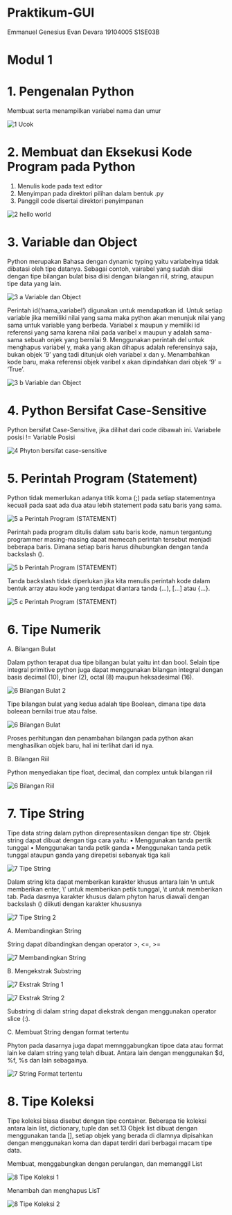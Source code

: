 # Praktikum-GUI
Emmanuel Genesius Evan Devara
19104005
S1SE03B

# Modul 1
# 1. Pengenalan Python
Membuat serta menampilkan variabel nama dan umur

![1  Ucok](https://user-images.githubusercontent.com/72756374/115144986-ae424e00-a079-11eb-9a26-1c860a0ab6b7.png)

# 2. Membuat dan Eksekusi Kode Program pada Python
1. Menulis kode pada text editor
2. Menyimpan pada direktori pilihan dalam bentuk .py
3. Panggil code disertai direktori penyimpanan

![2  hello world](https://user-images.githubusercontent.com/72756374/115145278-f01fc400-a07a-11eb-911a-54c6b8462800.png)

# 3. Variable dan Object
Python merupakan Bahasa dengan dynamic typing yaitu variabelnya tidak dibatasi oleh tipe datanya. Sebagai contoh, vairabel yang sudah diisi dengan tipe bilangan bulat bisa 
diisi dengan bilangan riil, string, ataupun tipe data yang lain.

![3  a  Variable dan Object](https://user-images.githubusercontent.com/72756374/115145465-e185dc80-a07b-11eb-884c-cd658a8ecbdf.png)

Perintah id(‘nama_variabel’) digunakan untuk mendapatkan id. Untuk setiap variable jika memiliki nilai yang sama maka python akan menunjuk nilai yang sama untuk variable yang berbeda. Variabel x maupun y memiliki id referensi yang sama karena nilai pada varibel x maupun y adalah sama-sama sebuah onjek yang bernilai 9. Menggunakan perintah del untuk menghapus variabel y, maka yang akan dihapus adalah referensinya saja, bukan objek ‘9’ yang tadi ditunjuk oleh variabel x dan y. Menambahkan kode baru, maka referensi objek varibel x akan dipindahkan dari objek ‘9’ = ‘True’.

![3  b  Variable dan Object](https://user-images.githubusercontent.com/72756374/115145545-4a6d5480-a07c-11eb-8c3b-ad04259ed10f.png)

# 4. Python Bersifat Case-Sensitive
Python bersifat Case-Sensitive, jika dilihat dari code dibawah ini. 
Variabele posisi != Variable Posisi

![4  Phyton bersifat case-sensitive](https://user-images.githubusercontent.com/72756374/115145720-2eb67e00-a07d-11eb-96fe-41c095f028a5.png)

# 5. Perintah Program (Statement)
Python tidak memerlukan adanya titik koma (;) pada setiap statementnya kecuali pada saat ada dua atau lebih statement pada satu baris yang sama.

![5  a  Perintah Program (STATEMENT)](https://user-images.githubusercontent.com/72756374/115146445-bf428d80-a080-11eb-8c6f-85aa878013da.png)

Perintah pada program ditulis dalam satu baris kode, namun tergantung programmer masing-masing dapat memecah perintah tersebut menjadi beberapa baris. Dimana setiap baris harus dihubungkan dengan tanda backslash (\).

![5  b  Perintah Program (STATEMENT)](https://user-images.githubusercontent.com/72756374/115146511-03359280-a081-11eb-91a9-96a6889f4fe3.png)

Tanda backslash tidak diperlukan jika kita menulis perintah kode dalam bentuk array atau kode yang terdapat diantara tanda (…), […] atau {…}.

![5  c  Perintah Program (STATEMENT)](https://user-images.githubusercontent.com/72756374/115146537-18122600-a081-11eb-97c4-652d74bed1ca.png)

# 6. Tipe Numerik
A. Bilangan Bulat

Dalam python terapat dua tipe bilangan bulat yaitu int dan bool. Selain tipe integral primitive python juga dapat menggunakan bilangan integral dengan basis decimal (10), biner (2), octal (8) maupun heksadesimal (16).

![6  Bilangan Bulat 2](https://user-images.githubusercontent.com/72756374/115146616-7212eb80-a081-11eb-8a5e-2e28612b70bf.png)


Tipe bilangan bulat yang kedua adalah tipe Boolean, dimana tipe data boleean bernilai true atau false.

![6  Bilangan Bulat](https://user-images.githubusercontent.com/72756374/115146598-5f98b200-a081-11eb-8579-e65492e6a6d8.png)

Proses perhitungan dan penambahan bilangan pada python akan menghasilkan objek baru, hal ini terlihat dari id nya.

B. Bilangan Riil

Python menyediakan tipe float, decimal, dan complex untuk bilangan riil

![6  Bilangan Riil](https://user-images.githubusercontent.com/72756374/115146729-ed749d00-a081-11eb-84b3-2938140a79a2.png)

# 7. Tipe String
Tipe data string dalam python direpresentasikan dengan tipe str. Objek string dapat 
dibuat dengan tiga cara yaitu:
• Menggunakan tanda pertik tunggal
• Menggunakan tanda petik ganda
• Menggunakan tanda petik tunggal ataupun ganda yang direpetisi sebanyak tiga 
kali

![7  Tipe String](https://user-images.githubusercontent.com/72756374/115147075-79d38f80-a083-11eb-8a34-e975ea7f75a1.png)

Dalam string kita dapat memberikan karakter khusus antara lain \n untuk memberikan enter, \’ untuk memberikan petik tunggal, \t untuk memberikan tab. Pada 
dasrnya karakter khusus dalam phyton harus diawali dengan backslash (\) diikuti dengan karakter khususnya

![7  Tipe String 2](https://user-images.githubusercontent.com/72756374/115147168-e8185200-a083-11eb-9de9-a2524bd27263.png)

A. Membandingkan String

String dapat dibandingkan dengan operator >, <=, >=

![7  Membandingkan String](https://user-images.githubusercontent.com/72756374/115147206-0f6f1f00-a084-11eb-9b52-9d2eff7ce0bd.png)

B. Mengekstrak Substring

![7  Ekstrak String 1](https://user-images.githubusercontent.com/72756374/115147223-33326500-a084-11eb-828e-43698cfb660f.png)

![7  Ekstrak String 2](https://user-images.githubusercontent.com/72756374/115147234-41808100-a084-11eb-92e1-079e686fa02c.png)

Substring di dalam string dapat diekstrak dengan menggunakan operator slice (:).

C. Membuat String dengan format tertentu

Phyton pada dasarnya juga dapat memnggabungkan tipoe data atau format lain ke dalam string yang telah dibuat. Antara lain dengan menggunakan $d, %f, %s dan lain 
sebagainya. 

![7  String Format tertentu](https://user-images.githubusercontent.com/72756374/115147259-637a0380-a084-11eb-9ce9-a3da1fa88cd1.png)

# 8. Tipe Koleksi
Tipe koleksi biasa disebut dengan tipe container. Beberapa tie koleksi antara lain list, dictionary, tuple dan set.13 Objek list dibuat dengan menggunakan tanda [], setiap objek yang berada di dlamnya dipisahkan dengan menggunakan koma dan dapat terdiri dari berbagai macam tipe data.

Membuat, menggabungkan dengan perulangan, dan memanggil List

![8  Tipe Koleksi 1](https://user-images.githubusercontent.com/72756374/115147430-22ceba00-a085-11eb-9a45-dd025594eb08.png)

Menambah dan menghapus LisT

![8  Tipe Koleksi 2](https://user-images.githubusercontent.com/72756374/115147444-2eba7c00-a085-11eb-8038-884798c1b1ac.png)





